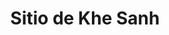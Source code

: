﻿---
title: "Sitio de Khe Sanh"
permalink: periodes_997.html
layout: periode
dataInici: 1968-01-21
dataFi: 1968-07-09
sidebar: periodes
pares:
  - 1063:
    title: "Ofensiva del Tet"
    dataInici: "(1968-01-30)"
    dataFi: "(1968-09-23)"

fills:
jocsPrincipals:
  - title: "Khe Sanh, 1968"
    bggId: 5348
    dataInici: 
    dataFi: 

jocsEscenaris:
jocsEpoca:
jocsEpocaEscenaris:
---

